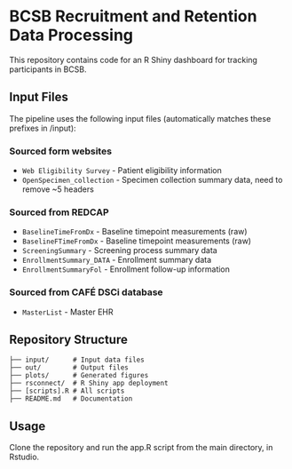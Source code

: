 # BCSB Recruitment and Retention Data Processing

This repository contains code for an R Shiny dashboard for tracking participants in BCSB.

## Input Files

The pipeline uses the following input files (automatically matches these prefixes in /input):

### Sourced form websites
- `Web Eligibility Survey` - Patient eligibility information
- `OpenSpecimen_collection` - Specimen collection summary data, need to remove ~5 headers

### Sourced from REDCAP
- `BaselineTimeFromDx` - Baseline timepoint measurements (raw)
- `BaselineFTimeFromDx` - Baseline timepoint measurements (raw)
- `ScreeningSummary` - Screening process summary data
- `EnrollmentSummary_DATA` - Enrollment summary data
- `EnrollmentSummaryFol` - Enrollment follow-up information

###  Sourced from CAFÉ DSCi database
- `MasterList` - Master EHR

## Repository Structure
```
├── input/      # Input data files
├── out/        # Output files
├── plots/      # Generated figures
├── rsconnect/  # R Shiny app deployment
├── [scripts].R # All scripts
├── README.md   # Documentation
```
## Usage

Clone the repository and run the app.R script from the main directory, in Rstudio.
